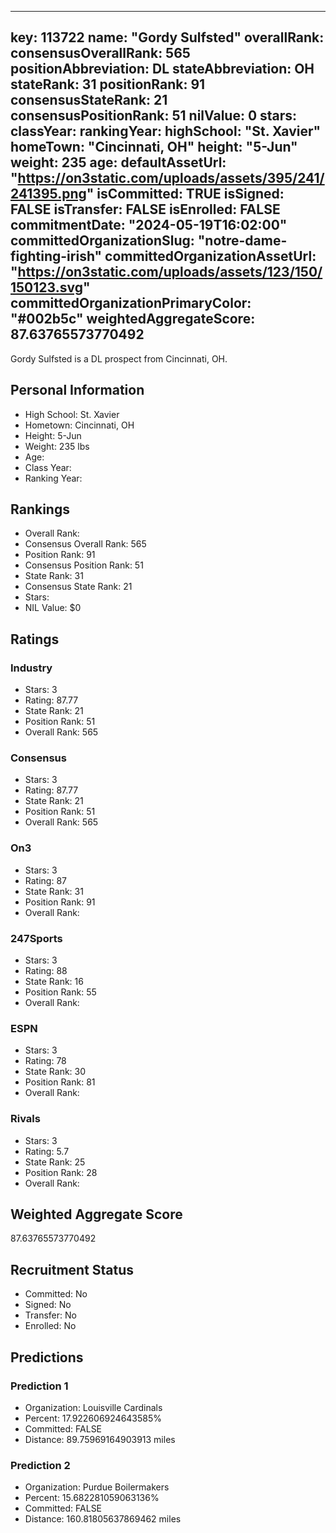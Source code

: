 ---
  key: 113722
  name: "Gordy Sulfsted"
  overallRank: 
  consensusOverallRank: 565
  positionAbbreviation: DL
  stateAbbreviation: OH
  stateRank: 31
  positionRank: 91
  consensusStateRank: 21
  consensusPositionRank: 51
  nilValue: 0
  stars: 
  classYear: 
  rankingYear: 
  highSchool: "St. Xavier"
  homeTown: "Cincinnati, OH"
  height: "5-Jun"
  weight: 235
  age: 
  defaultAssetUrl: "https://on3static.com/uploads/assets/395/241/241395.png"
  isCommitted: TRUE
  isSigned: FALSE
  isTransfer: FALSE
  isEnrolled: FALSE
  commitmentDate: "2024-05-19T16:02:00"
  committedOrganizationSlug: "notre-dame-fighting-irish"
  committedOrganizationAssetUrl: "https://on3static.com/uploads/assets/123/150/150123.svg"
  committedOrganizationPrimaryColor: "#002b5c"
  weightedAggregateScore: 87.63765573770492
  ---
  
  Gordy Sulfsted is a DL prospect from Cincinnati, OH.
  
  ## Personal Information
  - High School: St. Xavier
  - Hometown: Cincinnati, OH
  - Height: 5-Jun
  - Weight: 235 lbs
  - Age: 
  - Class Year: 
  - Ranking Year: 
  
  ## Rankings
  - Overall Rank: 
  - Consensus Overall Rank: 565
  - Position Rank: 91
  - Consensus Position Rank: 51
  - State Rank: 31
  - Consensus State Rank: 21
  - Stars: 
  - NIL Value: $0
  
  ## Ratings
  
  ### Industry
  - Stars: 3
  - Rating: 87.77
  - State Rank: 21
  - Position Rank: 51
  - Overall Rank: 565
  
  ### Consensus
  - Stars: 3
  - Rating: 87.77
  - State Rank: 21
  - Position Rank: 51
  - Overall Rank: 565
  
  ### On3
  - Stars: 3
  - Rating: 87
  - State Rank: 31
  - Position Rank: 91
  - Overall Rank: 
  
  ### 247Sports
  - Stars: 3
  - Rating: 88
  - State Rank: 16
  - Position Rank: 55
  - Overall Rank: 
  
  ### ESPN
  - Stars: 3
  - Rating: 78
  - State Rank: 30
  - Position Rank: 81
  - Overall Rank: 
  
  ### Rivals
  - Stars: 3
  - Rating: 5.7
  - State Rank: 25
  - Position Rank: 28
  - Overall Rank: 
  
  ## Weighted Aggregate Score
  87.63765573770492
  
  ## Recruitment Status
  - Committed: No
  - Signed: No
  - Transfer: No
  - Enrolled: No
  
  
  
  ## Predictions
  
  ### Prediction 1
  - Organization: Louisville Cardinals
  - Percent: 17.922606924643585%
  - Committed: FALSE
  - Distance: 89.75969164903913 miles
  
  ### Prediction 2
  - Organization: Purdue Boilermakers
  - Percent: 15.682281059063136%
  - Committed: FALSE
  - Distance: 160.81805637869462 miles
  
